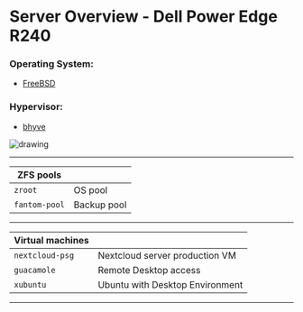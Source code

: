 # Server Overview - Dell Power Edge R240

### Operating System: 
- [FreeBSD](https://www.freebsd.org/)

### Hypervisor: 
- [bhyve](https://bhyve.org/)


![drawing](/images/server-overview.png)

---

| ZFS pools |  |
|  --  |  --  | 
| `zroot` | OS pool |
| `fantom-pool`  | Backup pool |

---

| Virtual machines  |   |
|  --  |  --  |
| `nextcloud-psg` | Nextcloud server production VM |
| `guacamole`  | Remote Desktop access |
| `xubuntu`  |  Ubuntu with Desktop Environment |

---
